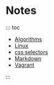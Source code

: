 # Notes

::: toc
* [Algorithms](algorithms/index.md)
* [Linux](linux/index.md)
* [css selectors](css_selectors.md)
* [Markdown](markdown.md)
* [Vagrant](vagrant.md)

:::


